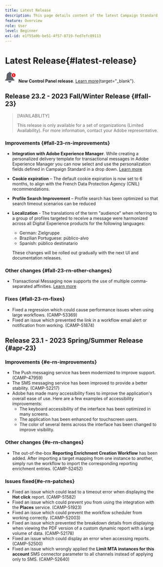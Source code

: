 ```yaml
---
title: Latest Release
description: This page details content of the latest Campaign Standard release
feature: Overview
role: User
level: Beginner
exl-id: e1f55a9b-be51-4f57-8719-fed7efc89113
---
```


# Latest Release{#latest-release}

![Control Panel](assets/do-not-localize/cp-icon.png) **New Control Panel release**. [Learn more](https://experienceleague.adobe.com/docs/control-panel/using/release-notes.html){target="_blank"}.



## Release 23.2 - 2023 Fall/Winter Release {#fall-23}

>[!AVAILABILITY]
>
>This release is only available for a set of organizations (Limited Availability). For more information, contact your Adobe representative.

### Improvements {#fall-23-rn-improvements}

* **Integration with Adobe Experience Manager**. While creating a personalized delivery template for transactional messages in Adobe Experience Manager you can now select and use the personalization fields defined in Campaign Standard in a drop down. [Learn more](../../integrating/using/creating-email-experience-manager.md)

* **Cookie expiration** – The default cookie expiration is now set to 6 months, to align with the French Data Protection Agency (CNIL) recommendations.

* **Profile Search Improvement** – Profile search has been optimized so that search timeout scenarios can be reduced

* **Localization** - The translations of the term "audience" when referring to a group of profiles targeted to receive a message were harmonized across all Digital Experience products for the following languages:

    * German: Zielgruppe
    * Brazilian Portuguese: público-alvo
    * Spanish: público destinatario
    
    These changes will be rolled out gradually with the next UI and documentation releases.


### Other changes {#fall-23-rn-other-changes}

* Transactional Messaging now supports the use of multiple comma-separated affinities. [Learn more](../../sending/using/managing-typologies.md)

### Fixes {#fall-23-rn-fixes}

* Fixed a regression which could cause performance issues when using large workflows. (CAMP-53369)
* Fixed an issue which prevented the link in a workflow email alert or notification from working. (CAMP-51874)

## Release 23.1 - 2023 Spring/Summer Release {#apr-23}

### Improvements {#e-rn-improvements}

* The Push messaging service has been modernized to improve support. (CAMP-47959)
* The SMS messaging service has been improved to provide a better stability. (CAMP-52217)
* Adobe has made many accessibility fixes to improve the application's overall ease of use. Here are a few examples of accessibility improvements:
    * The keyboard accessibility of the interface has been optimized in many screens.
    * The application has been enhanced for touchscreen users. 
    * The color of several items across the interface has been changed to improve visibility.

### Other changes {#e-rn-changes}

* The out-of-the-box **Reporting Enrichment Creation Workflow** has been added. After importing a target mapping from one instance to another, simply run the workflow to import the corresponding reporting enrichment entries. (CAMP-52452)

### Issues fixed{#e-rn-patches}

* Fixed an issue which could lead to a timeout error when displaying the **Hot click** report. (CAMP-51582)
* Fixed an issue which could prevent you from using the integration with the **Places** service. (CAMP-51923)
* Fixed an issue which could prevent the workflow scheduler from working correctly. (CAMP-52003)
* Fixed an issue which prevented the breakdown details from displaying when viewing the PDF version of a custom dynamic report with a large volume of data. (CAMP-52178)
* Fixed an issue which could display an error when accessing reports. (CAMP-52500)
* Fixed an issue which wrongly applied the **Limit MTA instances for this account** SMS connector parameter to all channels instead of applying only to SMS. (CAMP-52640)
